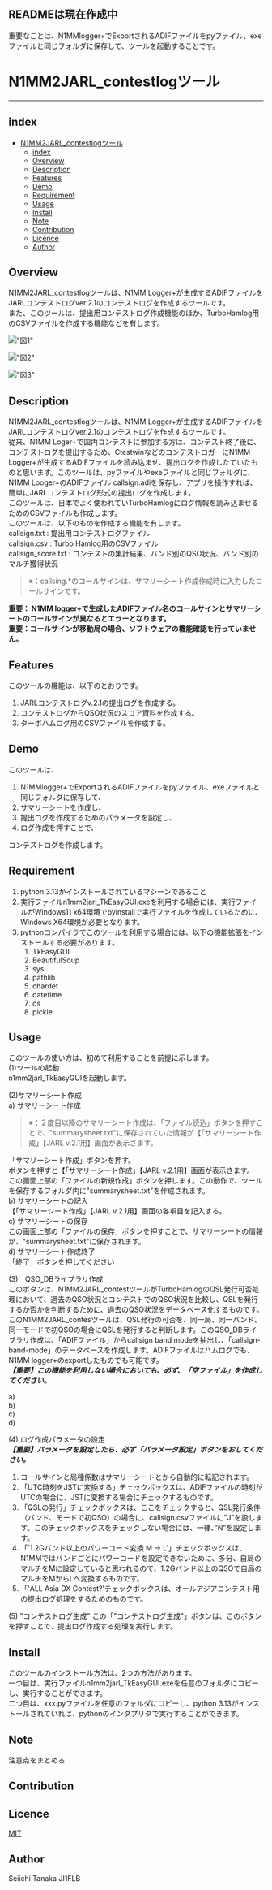 ## READMEは現在作成中  

重要なことは、N1MMlogger+でExportされるADIFファイルをpyファイル、exeファイルと同じフォルダに保存して、ツールを起動することです。
  
# N1MM2JARL_contestlogツール

---

## index

- [N1MM2JARL\_contestlogツール](#n1mm2jarl_contestlogツール)
  - [index](#index)
  - [Overview](#overview)
  - [Description](#description)
  - [Features](#features)
  - [Demo](#demo)
  - [Requirement](#requirement)
  - [Usage](#usage)
  - [Install](#install)
  - [Note](#note)
  - [Contribution](#contribution)
  - [Licence](#licence)
  - [Author](#author)

## Overview

N1MM2JARL_contestlogツールは、N1MM Logger+が生成するADIFファイルをJARLコンテストログver.2.1のコンテストログを作成するツールです。  
また、このツールは、提出用コンテストログ作成機能のほか、TurboHamlog用のCSVファイルを作成する機能などを有します。  
  
!["図1"](/image/1.jpg)

!["図2"](/image/2.jpg)

!["図3"](/image/3.jpg)

## Description

N1MM2JARL_contestlogツールは、N1MM Logger+が生成するADIFファイルをJARLコンテストログver.2.1のコンテストログを作成するツールです。  
従来、N1MM Loger+で国内コンテストに参加する方は、コンテスト終了後に、コンテストログを提出するため、CtestwinなどのコンテストロガーにN1MM Logger+が生成するADIFファイルを読み込ませ、提出ログを作成したていたものと思います。このツールは、pyファイルやexeファイルと同じフォルダに、N1MM Looger+のADIFファイル callsign.adiを保存し、アプリを操作すれば、簡単にJARLコンテストログ形式の提出ログを作成します。  
このツールは、日本でよく使われていTurboHamlogにログ情報を読み込ませるためのCSVファイルも作成します。  
このツールは、以下のものを作成する機能を有します。  
callsign.txt  : 提出用コンテストログファイル  
callsign.csv  : Turbo Hamlog用のCSVファイル  
callsign_score.txt : コンテストの集計結果、バンド別のQSO状況、バンド別のマルチ獲得状況  
  
>※：callsing.*のコールサインは、サマリーシート作成作成時に入力したコールサインです。  

**重要： N1MM logger+で生成したADIFファイル名のコールサインとサマリーシートのコールサインが異なるとエラーとなります。**  
**重要：コールサインが移動局の場合、ソフトウェアの機能確認を行っていません。**
  
## Features

このツールの機能は、以下のとおりです。

1. JARLコンテストログv.2.1の提出ログを作成する。  
2. コンテストログからQSO状況のスコア資料を作成する。
3. ターボハムログ用のCSVファイルを作成する。  

## Demo

このツールは、

1. N1MMlogger+でExportされるADIFファイルをpyファイル、exeファイルと同じフォルダに保存して、
2. サマリーシートを作成し、
3. 提出ログを作成するためのパラメータを設定し、
4. ログ作成を押すことで、 

コンテストログを作成します。

## Requirement

1. python 3.13がインストールされているマシーンであること  
2. 実行ファイルn1mm2jarl_TkEasyGUI.exeを利用する場合には、実行ファイルがWindows11 x64環境でpyinstallで実行ファイルを作成しているために、Windows X64環境が必要となります。
3. pythonコンパイラでこのツールを利用する場合には、以下の機能拡張をインストールする必要があります。
   1. TkEasyGUI
   2. BeautifulSoup
   3. sys
   4. pathlib
   5. chardet
   6. datetime
   7. os
   8. pickle

## Usage

このツールの使い方は、初めて利用することを前提に示します。  
(1)ツールの起動  
n1mm2jarl_TkEasyGUIを起動します。  

(2)サマリーシート作成  
a) サマリーシート作成  

>※：２度目以降のサマリーシート作成は、「ファイル読込」ボタンを押すことで、"summarysheet.txt"に保存されていた情報が【「サマリーシート作成」【JARL v.2.1用】画面が表示さます。

「サマリーシート作成」ボタンを押す。  
ボタンを押すと【「サマリーシート作成」【JARL v.2.1用】画面が表示さます。  
この画面上部の「ファイルの新規作成」ボタンを押します。この動作で、ツールを保存するフォルダ内に"summarysheet.txt"を作成されます。  
b) サマリーシートの記入  
【「サマリーシート作成」【JARL v.2.1用】画面の各項目を記入する。  
c) サマリーシートの保存  
この画面上部の「ファイルの保存」ボタンを押すことで、サマリーシートの情報が、"summarysheet.txt"に保存されます。  
d) サマリーシート作成終了  
「終了」ボタンを押してください　　

(3)　QSO‗DBライブラリ作成  
このボタンは、N1MM2JARL_contestツールがTurboHamlogのQSL発行可否処理において、過去のQSO状況とコンテストでのQSO状況を比較し、QSLを発行するか否かを判断するために、過去のQSO状況をデータベース化するものです。  
このN1MM2JARL_contesツールは、QSL発行の可否を、同一局、同一バンド、同一モードで初QSOの場合にQSLを発行すると判断します。このQSO‗DBライブラリ作成は、「ADIFファイル」からcallsign band modeを抽出し、「callsign-band-mode」のデータベースを作成します。ADIFファイルはハムログでも、N1MM logger+のexportしたものでも可能です。  
***【重要】この機能を利用しない場合においても、必ず、「空ファイル」を作成してください。***

a)  
b)  
c)  
d)

(4) ログ作成パラメータの設定  
***【重要】パラメータを設定したら、必ず「パラメータ設定」ボタンをおしてください。***  

1. コールサインと局種係数はサマリーシートとから自動的に転記されます。
2. 「UTC時刻をJSTに変換する」チェックボックスは、ADIFファイルの時刻がUTCの場合に、JSTに変換する場合にチェックするものです。
3. 「QSLの発行」チェックボックスは、ここをチェックすると、QSL発行条件（バンド、モードで初QSO）の場合に、callsign.csvファイルに”J”を設します。このチェックボックスをチェックしない場合には、一律、”N”を設定します。
4. 「'1.2Gバンド以上のパワーコード変換 M -> L'」チェックボックスは、N1MMではバンドごとにパワーコードを設定できないために、多分、自局のマルチをMに設定していると思われるので、1.2Gバンド以上のQSOで自局のマルチをMからLへ変換するものです。
5. 「'ALL Asia DX Contest?'チェックボックスは、オールアジアコンテスト用の提出ログ処理をするためのものです。

(5) "コンテストログ生成"
この「"コンテストログ生成"」ボタンは、このボタンを押すことで、提出ログ作成する処理を実行します。

## Install

このツールのインストール方法は、2つの方法があります。  
一つ目は、実行ファイルn1mm2jarl_TkEasyGUI.exeを任意のフォルダにコピーし、実行することができます。  
二つ目は、xxx.pyファイルを任意のフォルダにコピーし、python 3.13がインストールされていれば、pythonのインタプリタで実行することができます。  

## Note

注意点をまとめる

## Contribution

## Licence

[MIT](https://github.com/tcnksm/tool/blob/master/LICENCE)

## Author

Seiichi Tanaka JI1FLB